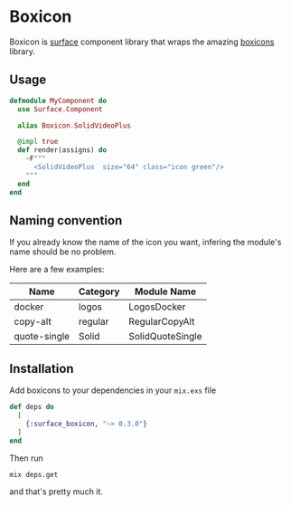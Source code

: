 # Boxicon

Boxicon is [surface](https://github.com/surface-ui/surface) component library that wraps the amazing [boxicons](https://boxicons.com) library.

## Usage

```elixir
defmodule MyComponent do
  use Surface.Component

  alias Boxicon.SolidVideoPlus

  @impl true
  def render(assigns) do
    ~F"""
      <SolidVideoPlus  size="64" class="icon green"/>
    """
  end
end
```

## Naming convention

If you already know the name of the icon you want, infering the module's name should be no problem. 

Here are a few examples:

Name | Category | Module Name
---| --- | ---
docker | logos | LogosDocker
copy-alt | regular | RegularCopyAlt
quote-single | Solid | SolidQuoteSingle

## Installation

Add boxicons to your dependencies in your `mix.exs` file

```elixir
def deps do
  [
    {:surface_boxicon, "~> 0.3.0"}
  ]
end
```

Then run 

```
mix deps.get
```

and that's pretty much it.
